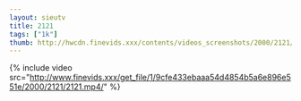 ```yaml
--- 
layout: sieutv
title: 2121
tags: ["1k"]
thumb: http://hwcdn.finevids.xxx/contents/videos_screenshots/2000/2121/preview.mp4.jpg
---
```

{% include video src="http://www.finevids.xxx/get_file/1/9cfe433ebaaa54d4854b5a6e896e551e/2000/2121/2121.mp4/" %} 
